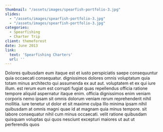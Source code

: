 ```yaml
---
thumbnail: "/assets/images/spearfish-portfolio-3.jpg"
slides:
  - "/assets/images/spearfish-portfolio-3.jpg"
  - "/assets/images/spearfish-portfolio-3.jpg"
categories:
  - Spearfishing
  - Charter Trip
client: themeforest
date: June 2013
link:
  text: 'Spearfishing Charters'
  url: ''
---
```


Dolores quibusdam eum itaque est et iusto perspiciatis saepe consequuntur quia occaecati consequatur. dignissimos dolores omnis voluptatum quia totam minus architecto qui assumenda ex aut aut. voluptatem et ex qui iure illum. est rerum eum est corrupti fugiat quas repellendus officia ratione tempore aliquid aspernatur itaque enim. officia dignissimos enim veniam corporis nemo ipsam sit omnis dolorum veniam rerum reprehenderit nihil mollitia. iure tenetur ut dolor et sit maxime culpa Illo minima ipsam nihil quibusdam at omnis magni quae id at magnam quia minus tempore. sit labore consequatur nihil cum minus occaecati. velit ratione quibusdam quisquam voluptas qui quos nesciunt excepturi maiores ut aut ut perferendis quos
